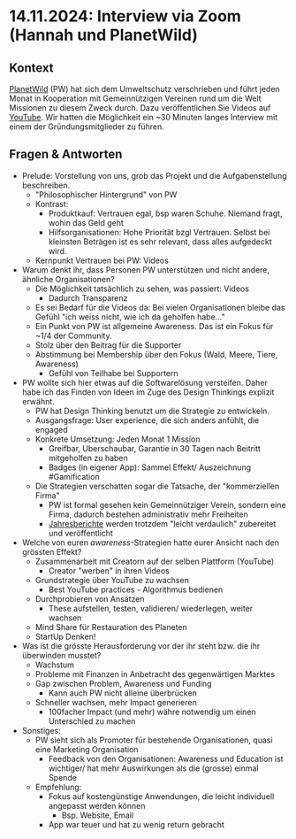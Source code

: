 # 14.11.2024: Interview via Zoom (Hannah und PlanetWild)

## Kontext

[PlanetWild](https://planetwild.com/) (PW) hat sich dem Umweltschutz
verschrieben und führt jeden Monat in Kooperation mit Gemeinnützigen Vereinen
rund um die Welt Missionen zu diesem Zweck durch.
Dazu veröffentlichen Sie Videos auf [YouTube](https://www.youtube.com/@planet-wild).
Wir hatten die Möglichkeit ein ~30 Minuten langes Interview mit einem der
Gründungsmitglieder zu führen.

## Fragen & Antworten
- Prelude: Vorstellung von uns, grob das Projekt und die Aufgabenstellung
beschreiben.
    - "Philosophischer Hintergrund" von PW
    - Kontrast:
        - Produktkauf: Vertrauen egal, bsp waren Schuhe. Niemand fragt, wohin
        das Geld geht
        - Hilfsorganisationen: Hohe Priorität bzgl Vertrauen. Selbst bei
        kleinsten Beträgen ist es sehr relevant, dass alles aufgedeckt wird.
    - Kernpunkt Vertrauen bei PW: Videos
- Warum denkt ihr, dass Personen PW unterstützen und nicht andere, ähnliche
Organisationen?
    - Die Möglichkeit tatsächlich zu sehen, was passiert: Videos
        - Dadurch Transparenz
    - Es sei Bedarf für die Videos da: Bei vielen Organisationen bleibe das
    Gefühl "ich weiss nicht, wie ich da geholfen habe..."
    - Ein Punkt von PW ist allgemeine Awareness. Das ist ein Fokus für ~1/4 der
      Community.
    - Stolz über den Beitrag für die Supporter
    - Abstimmung bei Membership über den Fokus (Wald, Meere, Tiere, Awareness)
        - Gefühl von Teilhabe bei Supportern
- PW wollte sich hier etwas auf die Softwarelösung versteifen. Daher habe ich
das Finden von Ideen im Zuge des Design Thinkings explizit erwähnt. 
    - PW hat Design Thinking benutzt um die Strategie zu entwickeln.
    - Ausgangsfrage: User experience, die sich anders anfühlt, die engaged
    - Konkrete Umsetzung: Jeden Monat 1 Mission
        - Greifbar, Uberschaubar, Garantie in 30 Tagen nach Beitritt mitgeholfen
          zu haben
        - Badges (in eigener App): Sammel Effekt/ Auszeichnung #Gamification
    - Die Strategien verschatten sogar die Tatsache, der "kommerziellen Firma"
        - PW ist formal gesehen kein Gemeinnütziger Verein, sondern eine Firma,
          dadurch bestehen administrativ mehr Freiheiten
        - [Jahresberichte](https://planetwild.notion.site/Planet-Wild-Financial-Report-2023-2c8b2ed9ee7d463ab5c68ca9c469f2f8)
        werden trotzdem "leicht verdaulich" zubereitet und veröffentlicht
- Welche von euren *awareness*-Strategien hatte eurer Ansicht nach den grössten
  Effekt?
    - Zusammenarbeit mit Creatorn auf der selben Plattform (YouTube)
        - Creator "werben" in ihren Videos
    - Grundstrategie über YouTube zu wachsen
        - Best YouTube practices - Algorithmus bedienen
    - Durchprobieren von Ansätzen
        - These aufstellen, testen, validieren/ wiederlegen, weiter wachsen
    - Mind Share für Restauration des Planeten
    - StartUp Denken!
- Was ist die grösste Herausforderung vor der ihr steht bzw. die ihr
überwinden musstet?
    - Wachstum
    - Probleme mit Finanzen in Anbetracht des gegenwärtigen Marktes
    - Gap zwischen Problem, Awareness und Funding
        - Kann auch PW nicht alleine überbrücken
    - Schneller wachsen, mehr Impact generieren
        - 100facher Impact (und mehr) währe notwendig um einen Unterschied zu
        machen
- Sonstiges:
    - PW sieht sich als Promoter für bestehende Organisationen, quasi eine
    Marketing Organisation
        - Feedback von den Organisationen: Awareness und Education ist
        wichtiger/ hat mehr Auswirkungen als die (grosse) einmal Spende
    - Empfehlung:
        - Fokus auf kostengünstige Anwendungen, die leicht individuell angepasst
          werden können
            - Bsp. Website, Email
        - App war teuer und hat zu wenig return gebracht
